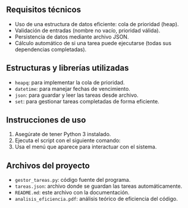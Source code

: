 
## Requisitos técnicos

- Uso de una estructura de datos eficiente: cola de prioridad (heap).
- Validación de entradas (nombre no vacío, prioridad válida).
- Persistencia de datos mediante archivo JSON.
- Cálculo automático de si una tarea puede ejecutarse (todas sus dependencias completadas).

## Estructuras y librerías utilizadas

- `heapq`: para implementar la cola de prioridad.
- `datetime`: para manejar fechas de vencimiento.
- `json`: para guardar y leer las tareas desde archivo.
- `set`: para gestionar tareas completadas de forma eficiente.

## Instrucciones de uso

1. Asegúrate de tener Python 3 instalado.
2. Ejecuta el script con el siguiente comando:
3. Usa el menú que aparece para interactuar con el sistema.

## Archivos del proyecto

- `gestor_tareas.py`: código fuente del programa.
- `tareas.json`: archivo donde se guardan las tareas automáticamente.
- `README.md`: este archivo con la documentación.
- `analisis_eficiencia.pdf`: análisis teórico de eficiencia del código.

